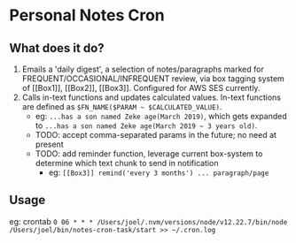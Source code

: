 # Personal Notes Cron
## What does it do?
1. Emails a 'daily digest', a selection of notes/paragraphs marked for FREQUENT/OCCASIONAL/INFREQUENT review, via box tagging system of [[Box1]], [[Box2]], [[Box3]]. Configured for AWS SES currently.
2. Calls in-text functions and updates calculated values. In-text functions are defined as `$FN_NAME($PARAM ~ $CALCULATED_VALUE)`. 
    - eg: `...has a son named Zeke age(March 2019)`, which gets expanded to `...has a son named Zeke age(March 2019 ~ 3 years old)`.
    - TODO: accept comma-separated params in the future; no need at present
    - TODO: add reminder function, leverage current box-system to determine which text chunk to send in notification
        - eg: `[[Box3]] remind('every 3 months') ... paragraph/page`
## Usage
eg: crontab `0 06 * * * /Users/joel/.nvm/versions/node/v12.22.7/bin/node /Users/joel/bin/notes-cron-task/start >> ~/.cron.log`
